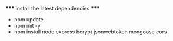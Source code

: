 ****\*\*\***** install the latest dependencies ****\*\*\*****

- npm update
- npm init -y
- npm install node express bcrypt jsonwebtoken mongoose cors
